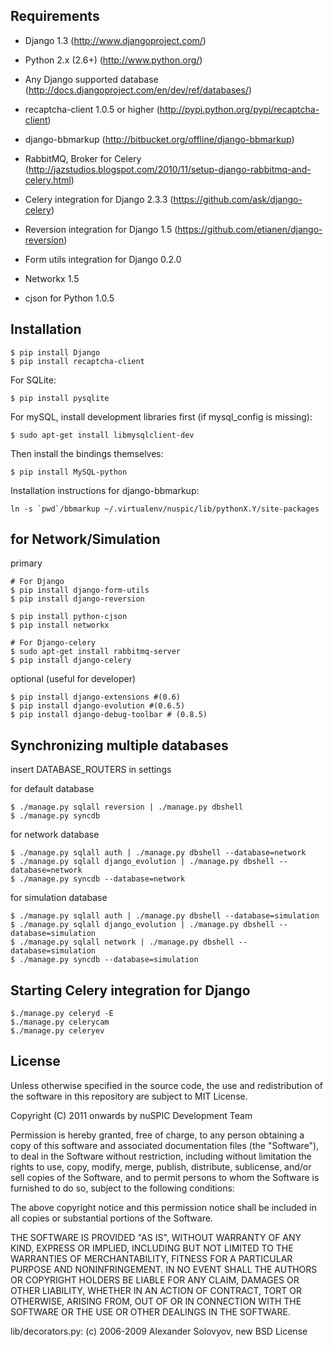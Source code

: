 Requirements
------------

 - Django 1.3 (http://www.djangoproject.com/)
 - Python 2.x (2.6+) (http://www.python.org/)
 - Any Django supported database (http://docs.djangoproject.com/en/dev/ref/databases/)
 - recaptcha-client 1.0.5 or higher (http://pypi.python.org/pypi/recaptcha-client)
 - django-bbmarkup (http://bitbucket.org/offline/django-bbmarkup)


 - RabbitMQ, Broker for Celery (http://jazstudios.blogspot.com/2010/11/setup-django-rabbitmq-and-celery.html)
 - Celery integration for Django 2.3.3 (https://github.com/ask/django-celery)
 - Reversion integration for Django 1.5 (https://github.com/etianen/django-reversion)
 - Form utils integration for Django 0.2.0
 - Networkx 1.5
 - cjson for Python 1.0.5


Installation
------------

    $ pip install Django
    $ pip install recaptcha-client

For SQLite:

    $ pip install pysqlite

For mySQL, install development libraries first (if mysql_config is missing):

    $ sudo apt-get install libmysqlclient-dev

Then install the bindings themselves:

    $ pip install MySQL-python

Installation instructions for django-bbmarkup:

    ln -s `pwd`/bbmarkup ~/.virtualenv/nuspic/lib/pythonX.Y/site-packages


for Network/Simulation
--------------
primary

    # For Django
    $ pip install django-form-utils
    $ pip install django-reversion

    $ pip install python-cjson
    $ pip install networkx

    # For Django-celery
    $ sudo apt-get install rabbitmq-server
    $ pip install django-celery

optional (useful for developer)

    $ pip install django-extensions #(0.6)
    $ pip install django-evolution #(0.6.5)
    $ pip install django-debug-toolbar # (0.8.5)


Synchronizing multiple databases
------------
 
insert DATABASE_ROUTERS in settings
 
for default database

    $ ./manage.py sqlall reversion | ./manage.py dbshell
    $ ./manage.py syncdb
 
for network database

    $ ./manage.py sqlall auth | ./manage.py dbshell --database=network
    $ ./manage.py sqlall django_evolution | ./manage.py dbshell --database=network
    $ ./manage.py syncdb --database=network

for simulation database

    $ ./manage.py sqlall auth | ./manage.py dbshell --database=simulation
    $ ./manage.py sqlall django_evolution | ./manage.py dbshell --database=simulation
    $ ./manage.py sqlall network | ./manage.py dbshell --database=simulation
    $ ./manage.py syncdb --database=simulation


Starting Celery integration for Django
------------
 
    $./manage.py celeryd -E
    $./manage.py celerycam
    $./manage.py celeryev


License
-------

Unless otherwise specified in the source code, the use and redistribution of
the software in this repository are subject to MIT License.

Copyright (C) 2011 onwards by nuSPIC Development Team

Permission is hereby granted, free of charge, to any person obtaining a copy
of this software and associated documentation files (the "Software"), to deal
in the Software without restriction, including without limitation the rights
to use, copy, modify, merge, publish, distribute, sublicense, and/or sell
copies of the Software, and to permit persons to whom the Software is
furnished to do so, subject to the following conditions:

The above copyright notice and this permission notice shall be included in
all copies or substantial portions of the Software.

THE SOFTWARE IS PROVIDED "AS IS", WITHOUT WARRANTY OF ANY KIND, EXPRESS OR
IMPLIED, INCLUDING BUT NOT LIMITED TO THE WARRANTIES OF MERCHANTABILITY,
FITNESS FOR A PARTICULAR PURPOSE AND NONINFRINGEMENT. IN NO EVENT SHALL THE
AUTHORS OR COPYRIGHT HOLDERS BE LIABLE FOR ANY CLAIM, DAMAGES OR OTHER
LIABILITY, WHETHER IN AN ACTION OF CONTRACT, TORT OR OTHERWISE, ARISING FROM,
OUT OF OR IN CONNECTION WITH THE SOFTWARE OR THE USE OR OTHER DEALINGS IN
THE SOFTWARE.

lib/decorators.py: (c) 2006-2009 Alexander Solovyov, new BSD License
